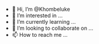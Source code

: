- 👋 Hi, I’m @Khombeluke
- 👀 I’m interested in ...
- 🌱 I’m currently learning ...
- 💞️ I’m looking to collaborate on ...
- 📫 How to reach me ...

<!---
Khombeluke/Khombeluke is a ✨ special ✨ repository because its `README.md` (this file) appears on your GitHub profile.
You can click the Preview link to take a look at your changes.
--->
